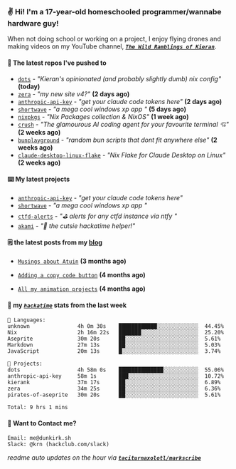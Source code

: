 ### ✌️ Hi! I'm a 17-year-old homeschooled programmer/wannabe hardware guy!

When not doing school or working on a project, I enjoy flying drones and making videos on my YouTube channel, [**_`The Wild Ramblings of Kieran`_**](https://youtube.com/@kieran.rambles).

#### 👷 The latest repos I've pushed to

- [`dots`](https://github.com/taciturnaxolotl/dots) - _"Kieran's opinionated (and probably slightly dumb) nix config"_ **(today)**
- [`zera`](https://github.com/taciturnaxolotl/zera) - _"my new site v4?"_ **(2 days ago)**
- [`anthropic-api-key`](https://github.com/taciturnaxolotl/anthropic-api-key) - _"get your claude code tokens here"_ **(2 days ago)**
- [`shortwave`](https://github.com/taciturnaxolotl/shortwave) - _"a mega cool windows xp app "_ **(5 days ago)**
- [`nixpkgs`](https://github.com/NixOS/nixpkgs) - _"Nix Packages collection & NixOS"_ **(1 week ago)**
- [`crush`](https://github.com/charmbracelet/crush) - _"The glamourous AI coding agent for your favourite terminal 💘"_ **(2 weeks ago)**
- [`bunplayground`](https://github.com/taciturnaxolotl/bunplayground) - _"random bun scripts that dont fit anywhere else"_ **(2 weeks ago)**
- [`claude-desktop-linux-flake`](https://github.com/k3d3/claude-desktop-linux-flake) - _"Nix Flake for Claude Desktop on Linux"_ **(2 weeks ago)**

#### ⌨️ My latest projects

- [`anthropic-api-key`](https://github.com/taciturnaxolotl/anthropic-api-key) - _"get your claude code tokens here"_
- [`shortwave`](https://github.com/taciturnaxolotl/shortwave) - _"a mega cool windows xp app "_
- [`ctfd-alerts`](https://github.com/taciturnaxolotl/ctfd-alerts) - _"⛳ alerts for any ctfd instance via ntfy "_
- [`akami`](https://github.com/taciturnaxolotl/akami) - _"🌷 the cutsie hackatime helper!"_

#### 🗒️ the latest posts from my [blog](https://dunkirk.sh)

- [`Musings about Atuin`](https://dunkirk.sh/blog/atuin/) **(3 months ago)**

- [`Adding a copy code button`](https://dunkirk.sh/blog/adding-a-copy-button/) **(4 months ago)**

- [`All my animation projects`](https://dunkirk.sh/blog/my-animations/) **(4 months ago)**



#### 📡 my [_`hackatime`_](https://waka.hackclub.com) stats from the last week

```text
💾 Languages:
unknown               4h 0m 30s    ████████████░░░░░░░░░░░░░  44.45%
Nix                   2h 16m 22s   ███████░░░░░░░░░░░░░░░░░░  25.20%
Aseprite              30m 20s      ██░░░░░░░░░░░░░░░░░░░░░░░  5.61%
Markdown              27m 13s      ██░░░░░░░░░░░░░░░░░░░░░░░  5.03%
JavaScript            20m 13s      █░░░░░░░░░░░░░░░░░░░░░░░░  3.74%

💼 Projects:
dots                  4h 58m 0s    ██████████████░░░░░░░░░░░  55.06%
anthropic-api-key     58m 1s       ███░░░░░░░░░░░░░░░░░░░░░░  10.72%
kierank               37m 17s      ██░░░░░░░░░░░░░░░░░░░░░░░  6.89%
zera                  34m 25s      ██░░░░░░░░░░░░░░░░░░░░░░░  6.36%
pirates-of-aseprite   30m 20s      ██░░░░░░░░░░░░░░░░░░░░░░░  5.61%

Total: 9 hrs 1 mins
```

#### 📮 Want to Contact me?

```text
Email: me@dunkirk.sh
Slack: @krn (hackclub.com/slack)
```

_readme auto updates on the hour via [**`taciturnaxolotl/markscribe`**](https://github.com/taciturnaxolotl/markscribe)_
